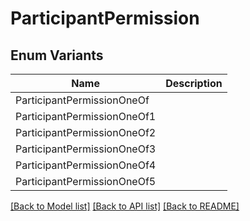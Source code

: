# ParticipantPermission

## Enum Variants

| Name | Description |
|---- | -----|
| ParticipantPermissionOneOf |  |
| ParticipantPermissionOneOf1 |  |
| ParticipantPermissionOneOf2 |  |
| ParticipantPermissionOneOf3 |  |
| ParticipantPermissionOneOf4 |  |
| ParticipantPermissionOneOf5 |  |

[[Back to Model list]](../README.md#documentation-for-models) [[Back to API list]](../README.md#documentation-for-api-endpoints) [[Back to README]](../README.md)


